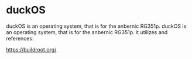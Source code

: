 # duckOS
duckOS is an operating system, that is for the anbernic RG351p. duckOS is an operating system, that is for the anbernic RG351p.
it utilizes and references:


https://buildroot.org/
